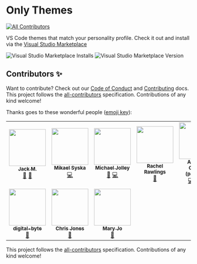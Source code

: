 # Only Themes

<!-- ALL-CONTRIBUTORS-BADGE:START - Do not remove or modify this section -->
[![All Contributors](https://img.shields.io/badge/all_contributors-10-orange.svg?style=flat-square)](#contributors-)
<!-- ALL-CONTRIBUTORS-BADGE:END -->
VS Code themes that match your personality profile. Check it out and install via the [Visual Studio Marketplace](https://marketplace.visualstudio.com/items?itemName=builders-club.onlythemes)

![Visual Studio Marketplace Installs](https://img.shields.io/visual-studio-marketplace/i/builders-club.onlythemes?style=flat-square) ![Visual Studio Marketplace Version](https://img.shields.io/visual-studio-marketplace/v/builders-club.onlythemes?style=flat-square)

## Contributors ✨

Want to contribute? Check out our [Code of Conduct](CODE_OF_CONDUCT.md) and [Contributing](CONTRIBUTING.md) docs. This project follows the [all-contributors](https://github.com/all-contributors/all-contributors) specification. Contributions of any kind welcome!

Thanks goes to these wonderful people ([emoji key](https://allcontributors.org/docs/en/emoji-key)):

<!-- ALL-CONTRIBUTORS-LIST:START - Do not remove or modify this section -->
<!-- prettier-ignore-start -->
<!-- markdownlint-disable -->
<table>
  <tr>
    <td align="center"><a href="https://github.com/exegeteio"><img src="https://avatars.githubusercontent.com/u/2538668?v=4?s=100" width="100px;" alt=""/><br /><sub><b>Jack M.</b></sub></a><br /><a href="https://github.com/builders-club/onlythemes/commits?author=exegeteio" title="Documentation">📖</a> <a href="#ideas-exegeteio" title="Ideas, Planning, & Feedback">🤔</a></td>
    <td align="center"><a href="https://ifyoudo.net"><img src="https://avatars.githubusercontent.com/u/317770?v=4?s=100" width="100px;" alt=""/><br /><sub><b>Mikael Syska</b></sub></a><br /><a href="https://github.com/builders-club/onlythemes/commits?author=syska" title="Code">💻</a></td>
    <td align="center"><a href="https://baldbeardedbuilder.com/"><img src="https://avatars.githubusercontent.com/u/1228996?v=4?s=100" width="100px;" alt=""/><br /><sub><b>Michael Jolley</b></sub></a><br /><a href="#ideas-MichaelJolley" title="Ideas, Planning, & Feedback">🤔</a> <a href="https://github.com/builders-club/onlythemes/commits?author=MichaelJolley" title="Code">💻</a></td>
    <td align="center"><a href="https://github.com/reikoNeko"><img src="https://avatars.githubusercontent.com/u/7728615?v=4?s=100" width="100px;" alt=""/><br /><sub><b>Rachel Rawlings</b></sub></a><br /><a href="#ideas-reikoNeko" title="Ideas, Planning, & Feedback">🤔</a></td>
    <td align="center"><a href="https://github.com/parithon"><img src="https://avatars.githubusercontent.com/u/8602418?v=4?s=100" width="100px;" alt=""/><br /><sub><b>Anthony Conrad (parithon)</b></sub></a><br /><a href="https://github.com/builders-club/onlythemes/commits?author=parithon" title="Code">💻</a> <a href="https://github.com/builders-club/onlythemes/commits?author=parithon" title="Documentation">📖</a> <a href="#infra-parithon" title="Infrastructure (Hosting, Build-Tools, etc)">🚇</a></td>
    <td align="center"><a href="https://andi1984.dev"><img src="https://avatars.githubusercontent.com/u/1077917?v=4?s=100" width="100px;" alt=""/><br /><sub><b>Andreas Sander</b></sub></a><br /><a href="https://github.com/builders-club/onlythemes/issues?q=author%3Aandi1984" title="Bug reports">🐛</a> <a href="#ideas-andi1984" title="Ideas, Planning, & Feedback">🤔</a> <a href="https://github.com/builders-club/onlythemes/commits?author=andi1984" title="Code">💻</a></td>
    <td align="center"><a href="http://umbertolentini.com"><img src="https://avatars.githubusercontent.com/u/1756971?v=4?s=100" width="100px;" alt=""/><br /><sub><b>Umberto Lentini</b></sub></a><br /><a href="#ideas-ulentini" title="Ideas, Planning, & Feedback">🤔</a></td>
  </tr>
  <tr>
    <td align="center"><a href="https://github.com/digital-byte"><img src="https://avatars.githubusercontent.com/u/64812398?v=4?s=100" width="100px;" alt=""/><br /><sub><b>digital-byte</b></sub></a><br /><a href="#ideas-digital-byte" title="Ideas, Planning, & Feedback">🤔</a></td>
    <td align="center"><a href="https://c-j.tech"><img src="https://avatars.githubusercontent.com/u/3969086?v=4?s=100" width="100px;" alt=""/><br /><sub><b>Chris Jones</b></sub></a><br /><a href="#ideas-cmjchrisjones" title="Ideas, Planning, & Feedback">🤔</a></td>
    <td align="center"><a href="https://github.com/MaryJoStaebler"><img src="https://avatars.githubusercontent.com/u/48457743?v=4?s=100" width="100px;" alt=""/><br /><sub><b>Mary Jo</b></sub></a><br /><a href="#ideas-MaryJoStaebler" title="Ideas, Planning, & Feedback">🤔</a></td>
  </tr>
</table>

<!-- markdownlint-restore -->
<!-- prettier-ignore-end -->

<!-- ALL-CONTRIBUTORS-LIST:END -->

This project follows the [all-contributors](https://github.com/all-contributors/all-contributors) specification. Contributions of any kind welcome!

